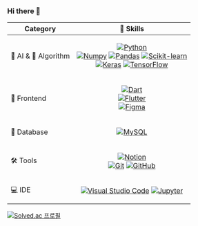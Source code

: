 ### Hi there 👋
<!-- 자기소개 -->

| Category          | 💪 Skills                                           |
|---------------|-------------------------------------------------|
| 🤖 AI & 🔢 Algorithm | <p align="center">[![Python](https://img.shields.io/badge/python-3776AB.svg?style=for-the-badge&logo=python&logoColor=FFFFFF)]() <br>[![Numpy](https://img.shields.io/badge/numpy-013243.svg?style=for-the-badge&logo=numpy&logoColor=FFFFFF)]() [![Pandas](https://img.shields.io/badge/pandas-150458.svg?style=for-the-badge&logo=pandas&logoColor=FFFFFF)]()  [![Scikit-learn](https://img.shields.io/badge/scikitlearn-F7931E.svg?style=for-the-badge&logo=scikitlearn&logoColor=FFFFFF)]() <br> [![Keras](https://img.shields.io/badge/keras-D00000.svg?style=for-the-badge&logo=keras&logoColor=FFFFFF)]()  [![TensorFlow](https://img.shields.io/badge/tensorflow-FF6F00.svg?style=for-the-badge&logo=tensorflow&logoColor=FFFFFF)]()</p> |
| 📱 Frontend   | <p align="center">[![Dart](https://img.shields.io/badge/dart-0175C2.svg?style=for-the-badge&logo=dart&logoColor=FFFFFF)]() <br> [![Flutter](https://img.shields.io/badge/flutter-02569B.svg?style=for-the-badge&logo=flutter&logoColor=FFFFFF)]() <br> [![Figma](https://img.shields.io/badge/figma-F24E1E.svg?style=for-the-badge&logo=figma&logoColor=FFFFFF)]()</p> |
| 💾 Database   | <p align="center">[![MySQL](https://img.shields.io/badge/mysql-4479A1.svg?style=for-the-badge&logo=mysql&logoColor=FFFFFF)]()</p> |
| 🛠️ Tools      | <p align="center">[![Notion](https://img.shields.io/badge/notion-000000.svg?style=for-the-badge&logo=notion&logoColor=FFFFFF)]() <br> [![Git](https://img.shields.io/badge/git-F05032.svg?style=for-the-badge&logo=git&logoColor=FFFFFF)]() [![GitHub](https://img.shields.io/badge/github-181717.svg?style=for-the-badge&logo=github&logoColor=FFFFFF)]()</p> |
| 💻 IDE        | <p align="center">[![Visual Studio Code](https://img.shields.io/badge/vscode-007ACC.svg?style=for-the-badge&logo=visualstudiocode&logoColor=FFFFFF)]() [![Jupyter](https://img.shields.io/badge/jupyter-F37626.svg?style=for-the-badge&logo=jupyter&logoColor=FFFFFF)]()</p> |
[![Solved.ac 프로필](http://mazassumnida.wtf/api/generate_badge?boj=jitae01)](https://solved.ac/jitae01)

<!--
**K1EH/K1EH** is a ✨ _special_ ✨ repository because its `README.md` (this file) appears on your GitHub profile.

Here are some ideas to get you started:

- 🔭 I’m currently working on ...
- 🌱 I’m currently learning ...
- 👯 I’m looking to collaborate on ...
- 🤔 I’m looking for help with ...
- 💬 Ask me about ...
- 📫 How to reach me: ...
- 😄 Pronouns: ...
- ⚡ Fun fact: ...
-->
